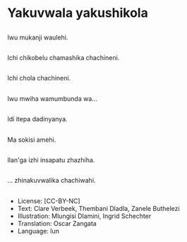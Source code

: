 # Yakuvwala yakushikola

##
Iwu mukanji waulehi.

##
Ichi chikobelu chamashika chachineni.

##
Ichi chola chachineni.

##
Iwu mwiha wamumbunda wa...

##
Idi itepa dadinyanya.

##
Ma sokisi amehi.

##
Ilan'ga izhi insapatu zhazhiha.

##
... zhinakuvwalika chachiwahi.

##
* License: [CC-BY-NC]
* Text: Clare Verbeek, Thembani Dladla, Zanele Buthelezi
* Illustration: Mlungisi Dlamini, Ingrid Schechter
* Translation: Oscar Zangata
* Language: lun
